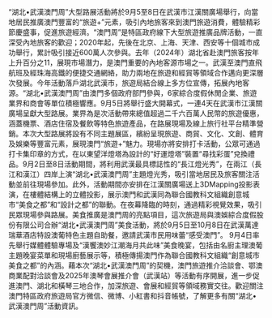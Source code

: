 “湖北•武漢澳門周”大型路展活動將於9月5至8日在武漢市江漢關廣場舉行，向當地居民推廣澳門豐富的“旅遊+”元素，吸引內地旅客來到澳門旅遊消費，體驗精彩節慶盛事，促進旅遊經濟。“澳門周”是特區政府線下大型旅遊推廣品牌活動，一直深受內地旅客的歡迎；2020年起，先後在北京、上海、天津、西安等十個城市成功舉行，累計吸引接近600萬人次參與。去年（2024年）湖北省赴澳門旅客按年上升百分之11，展現市場潛力，是澳門重要的內地客源市場之一。武漢至澳門直飛航班及經珠海高鐵的便捷交通網絡，助力兩地在旅遊和經貿等領域合作邁向更深層次發展。今年活動落戶湖北武漢市，旅遊局結合線上多方位宣傳，拓展內地客源。“湖北•武漢澳門周”由澳門多個政府部門參與，6家綜合度假休閒企業、旅遊業界和商會等單位積極響應。9月5日將舉行盛大開幕式，一連4天在武漢市江漢關廣場呈獻大型路展。業界為是次活動帶來總值超過二千六百萬人民幣的旅遊優惠，涵蓋機票、酒店住宿及餐飲等特色旅遊產品，在路展現場及線上旅行社平台精準營銷。本次大型路展將設有不同主題展區，繽紛呈現旅遊、商貿、文化、文創、體育及娛樂等豐富元素，展現澳門“旅遊+”魅力。現場亦將安排打卡活動，公眾可通過打卡集印章的方式，在以東望洋燈塔為設計的“好運燈塔”裝置“尋找彩蛋”兌換禮品。9月2日至8日活動期間，將利用武漢最具標誌性的“長江燈光秀”，在兩江（長江和漢江）四岸上演“湖北•武漢澳門周”主題燈光秀，吸引當地居民及旅客關注活動並前往現場參加。此外，活動期間亦安排在江漢關廣場送上3DMapping投影表演，在樓體結構上的立體投影，展示澳門和武漢同為聯合國教科文組織創意城市“美食之都”和“設計之都”的聯動。在夜幕降臨的時刻，通過精彩視覺效果，吸引民眾現場參與路展。美食推廣是澳門周的亮點項目，這次旅遊局與澳娛綜合度假股份有限公司合辦“湖北•武漢澳門周”美食活動，將於9月5日至10月8日在武漢萬達瑞華酒店特設澳葡特色主題自助餐，邀請武漢市民用味蕾“感受澳門”。 9月4日率先舉行媒體體驗專場及“漢饗澳妙江潮海月共此味”美食晚宴，包括由名廚主理澳葡主題晚宴菜單和現場廚藝展示等，積極傳揚澳門作為聯合國教科文組織“創意城市美食之都”的內涵。藉本次“湖北•武漢澳門周”的契機，澳門旅遊推介洽談會、鄂澳商業配對洽談會及2025年澳琴會展推介會（武漢站）等活動有序開展，進一步促進澳門、湖北和橫琴三地合作，加深旅遊、會展和經貿等領域務實交往。歡迎關注澳門特區政府旅遊局官方微信、微博、小紅書和抖音帳號，了解更多有關“湖北•武漢澳門周”活動資訊。